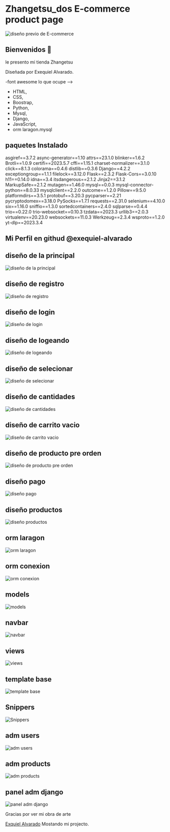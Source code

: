 # Zhangetsu_dos E-commerce product page
![diseño previo de E-commerce ](./media/products/Gundam.png)

## Bienvenidos 👋

le presento mi tienda Zhangetsu

Diseñada por Exequiel Alvarado.

-font awesome
lo que ocupe --> 
  * HTML,
  * CSS, 
  * Boostrap, 
  * Python,
  * Mysql, 
  * Django,
  * JavaScript,
  * orm laragon.mysql 

## paquetes Instalado
asgiref==3.7.2
async-generator==1.10
attrs==23.1.0
blinker==1.6.2
Brotli==1.0.9
certifi==2023.5.7
cffi==1.15.1
charset-normalizer==3.1.0
click==8.1.3
colorama==0.4.6
distlib==0.3.6
Django==4.2.2
exceptiongroup==1.1.1
filelock==3.12.0
Flask==2.3.2
Flask-Cors==3.0.10
h11==0.14.0
idna==3.4
itsdangerous==2.1.2
Jinja2==3.1.2
MarkupSafe==2.1.2
mutagen==1.46.0
mysql==0.0.3
mysql-connector-python==8.0.33
mysqlclient==2.2.0
outcome==1.2.0
Pillow==9.5.0
platformdirs==3.5.1
protobuf==3.20.3
pycparser==2.21
pycryptodomex==3.18.0
PySocks==1.7.1
requests==2.31.0
selenium==4.10.0
six==1.16.0
sniffio==1.3.0
sortedcontainers==2.4.0
sqlparse==0.4.4
trio==0.22.0
trio-websocket==0.10.3
tzdata==2023.3
urllib3==2.0.3
virtualenv==20.23.0
websockets==11.0.3
Werkzeug==2.3.4
wsproto==1.2.0
yt-dlp==2023.3.4


##  Mi Perfil en githud @exequiel-alvarado  








## diseño de la principal
![diseño de la principal ](./media/examen/productos.png)




## diseño de registro
![diseño de registro](./media/examen/registro.png)
## diseño de login
![diseño de login](./media/examen/validacion.png)
## diseño de logeando
![diseño de logeando](./media/examen/entrando.png)
## diseño de selecionar
![diseño de selecionar](./media/examen/cantidads.png)
## diseño de cantidades
![diseño de cantidades](./media/examen/cantidad.png)
## diseño de carrito vacio
![diseño de carrito vacio](./media/examen/vacio.png)
## diseño de producto pre orden
![diseño de producto pre orden](./media/examen/suma2.png)
## diseño pago
![diseño pago](./media/examen/pagar.png)
## diseño productos
![diseño productos](./media/examen/productos.png)
## orm laragon
![orm laragon](./media/examen/laragon.png)
## orm conexion
![orm conexion](./media/examen/orm.png)
## models
![models](./media/examen/models.png)
## navbar
![navbar](./media/examen/navbar.png)
## views
![views](./media/examen/view.png)
## template base
![template base](./media/examen/base.png)
## Snippers
![Snippers](./media/examen/sniper.png)
## adm users
![adm users](./media/examen/usuarios.png)
## adm products
![adm products](./media/examen/productosadm.png)
## panel adm django
![panel adm django](./media/examen/admin.png)










Gracias por ver mi obra de arte

[Exquiel Alvarado](https://www.exequiels.com) Mostando mi projecto.




